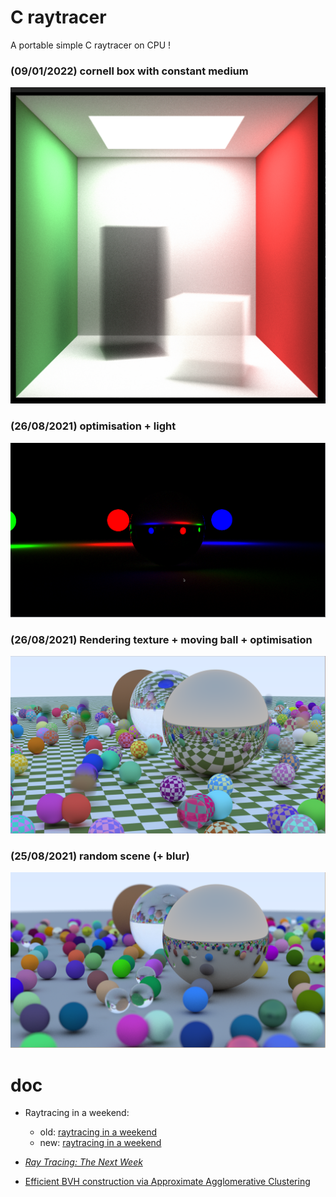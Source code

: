 # C raytracer

A portable simple C raytracer on CPU !

### (09/01/2022) cornell box with constant medium

![noisy cornell box](./pic/09-01-2022.png)


### (26/08/2021) optimisation + light 
![render with light](./pic/28-08-2021.png)

### (26/08/2021) Rendering texture + moving ball + optimisation  
![render with texture](./pic/26-08-2021.png)

### (25/08/2021) random scene (+ blur)

![basic render](./pic/25-08-2021.png)

# doc

- Raytracing in a weekend: 
  - old: [raytracing in a weekend](https://www.realtimerendering.com/raytracing/Ray%20Tracing%20in%20a%20Weekend.pdf)
  - new: [raytracing in a weekend](https://raytracing.github.io/books/RayTracingInOneWeekend.html)

- [_Ray Tracing: The Next Week_](https://raytracing.github.io/books/RayTracingTheNextWeek.html)

- [Efficient BVH construction via Approximate Agglomerative Clustering](http://graphics.cs.cmu.edu/projects/aac/aac_build.pdf)
